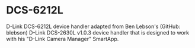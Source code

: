 # DCS-6212L
D-Link DCS-6212L device handler adapted from Ben Lebson's (GitHub: blebson) D-Link DCS-2630L v1.0.3 device handler that is designed to work with his "D-Link Camera Manager" SmartApp.
